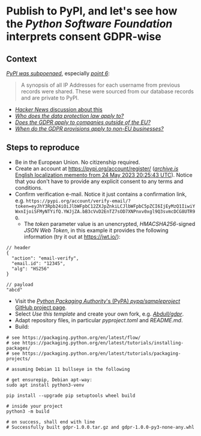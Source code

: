# Publish to PyPI, and let's see how the *Python Software Foundation* interprets consent GDPR-wise

## Context
[*PyPI was subpoenaed*](https://blog.pypi.org/posts/2023-05-24-pypi-was-subpoenaed/), especially [*point 6*](https://blog.pypi.org/posts/2023-05-24-pypi-was-subpoenaed/#6-telephone-or-instrument-numbers-including-the-registration-internet-protocol-address):

> A synopsis of all IP Addresses for each username from previous records were shared. These were sourced from our database records and are private to PyPI.

* [*Hacker News* discussion about this](https://news.ycombinator.com/item?id=36061407)
* [*Who does the data protection law apply to?*](https://commission.europa.eu/law/law-topic/data-protection/reform/rules-business-and-organisations/application-regulation/who-does-data-protection-law-apply_en)
* [*Does the GDPR apply to companies outside of the EU?*](https://gdpr.eu/companies-outside-of-europe/)
* [*When do the GDPR provisions apply to non-EU businesses?*](https://www.activemind.legal/guides/gdpr-non-eu-businesses/)

## Steps to reproduce
* Be in the European Union. No citizenship required.
* Create an account at https://pypi.org/account/register/ ([*archive.is* English localization memento from 24 May 2023 20:25:43 UTC](https://archive.is/CdDOa)). Notice that you don't have to provide any explicit consent to any terms and conditions.
* Confirm verification e-mail. Notice it just contains a confirmation link, e.g. `https://pypi.org/account/verify-email/?token=eyJhY3Rpb24iOiJlbWFpbC12ZXJpZnkiLCJlbWFpbC5pZCI6IjEyMzQ1IiwiYWxnIjoiSFMyNTYifQ.YWJjZA.bB3cVvD2EnTZ7sOD7XNPnxv0xgl9Q3svmcDCG8UTR9Q`.
  * The *token* parameter value is an unencrypted, *HMACSHA256*-signed *JSON Web Token*, in this example it provides the following information (try it out at https://jwt.io/):
```
// header
{
  "action": "email-verify",
  "email.id": "12345",
  "alg": "HS256"
}

// payload
"abcd"
```
* Visit the [*Python Packaging Authority*'s (PyPA) *pypa/sampleproject* GitHub project page](https://github.com/pypa/sampleproject).
* Select *Use this template* and create your own fork, e.g. [*Abdull/gdpr*](https://github.com/Abdull/gdpr).
* Adapt repository files, in particular *pyproject.toml* and *README.md*.
* Build:
```
# see https://packaging.python.org/en/latest/flow/
# see https://packaging.python.org/en/latest/tutorials/installing-packages/
# see https://packaging.python.org/en/latest/tutorials/packaging-projects/

# assuming Debian 11 bullseye in the following

# get ensurepip, Debian apt-way:
sudo apt install python3-venv

pip install --upgrade pip setuptools wheel build

# inside your project
python3 -m build

# on success, shall end with line
# Successfully built gdpr-1.0.0.tar.gz and gdpr-1.0.0-py3-none-any.whl

```

